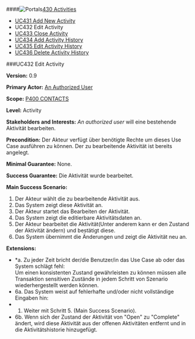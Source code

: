 ####![Portals](https://raw.github.com/massiveart/sulu-docs/master/use-cases/images/package-contacts.png)[430 Activities](https://github.com/massiveart/sulu-docs/tree/master/use-cases/p400/p430 "430 Activities")

* [UC431 Add New Activity](https://github.com/massiveart/sulu-docs/tree/master/use-cases/p400/p430/UC431.md "UC431 Add New Activity")
* UC432 Edit Activity
* [UC433 Close Activity](https://github.com/massiveart/sulu-docs/tree/master/use-cases/p400/p430/UC433.md "UC433 Close Activity")
* [UC434 Add Activity History](https://github.com/massiveart/sulu-docs/tree/master/use-cases/p400/p434/UC434.md "UC434 Add Activity History")
* [UC435 Edit Activity History](https://github.com/massiveart/sulu-docs/tree/master/use-cases/p400/p430/UC435.md "UC435 Edit Activity History")
* [UC436 Delete Activity History](https://github.com/massiveart/sulu-docs/tree/master/use-cases/p400/p430/UC436.md "UC436 Delete Activity History")

###UC432 Edit Activity

**Version:** 0.9
 
**Primary Actor:** [An Authorized User](https://github.com/massiveart/sulu-docs/tree/master/use-cases/actors.md "Actors") 

**Scope:** [P400 CONTACTS](https://github.com/massiveart/sulu-docs/tree/master/use-cases/p400-contacts "400 CONTACTS")

**Level:** Activity

**Stakeholders and Interests:** *An authorized user* will eine bestehende Aktivität bearbeiten.

**Precondition:** Der Akteur verfügt über benötigte Rechte um dieses Use Case ausführen zu können. Der zu bearbeitende Aktivität ist bereits angelegt.

**Minimal Guarantee:** None.

**Success Guarantee:** Die Aktivität wurde bearbeitet.

**Main Success Scenario:** 

1. Der Akteur wählt die zu bearbeitende Aktivität aus.
2. Das System zeigt diese Aktivität an.
3. Der Akteur startet das Bearbeiten der Aktivität.
4. Das System zeigt die editierbare Aktivitätsdaten an.
5. Der Akteur bearbeitet die Aktivität(Unter anderem kann er den Zustand der Aktivität ändern) und bestätigt diese.
6. Das System übernimmt die Änderungen und zeigt die Aktivität neu an.
 
**Extensions:**
* *a. Zu jeder Zeit bricht der/die Benutzer/in das Use Case ab oder das System schlägt fehl:	
Um einen konsistenten Zustand gewährleisten zu können müssen alle Transaktion sensitiven Zustände in jedem Schritt von Szenario wiederhergestellt werden können.
* 6a. Das System weist auf fehlerhafte und/oder nicht vollständige Eingaben hin:
 * 1. Weiter mit Schritt 5. (Main Success Scenario).
* 6b. Wenn sich der Zustand der Aktivität von "Open" zu "Complete" ändert, wird diese Aktivität aus der offenen Aktivitäten entfernt und in die Aktivitätshistorie hinzugefügt.